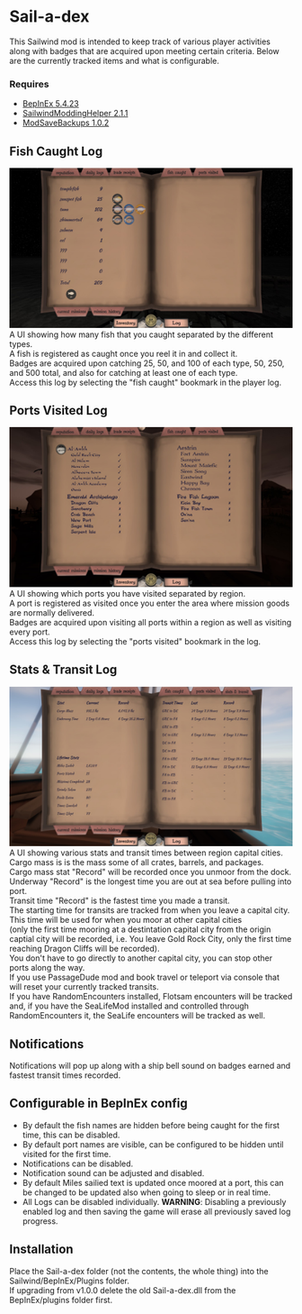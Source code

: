 # Sail-a-dex

This Sailwind mod is intended to keep track of various player activities along with badges that are acquired upon meeting certain criteria. Below are the currently tracked items and what is configurable.

### Requires
* [BepInEx 5.4.23](https://github.com/BepInEx/BepInEx/releases)
* [SailwindModdingHelper 2.1.1](https://thunderstore.io/c/sailwind/p/App24/SailwindModdingHelper/)
* [ModSaveBackups 1.0.2](https://thunderstore.io/c/sailwind/p/RadDude/ModSaveBackups/)

## Fish Caught Log

![Screenshot of the Fish Caught UI](https://github.com/bryon82/Sail-a-dex/blob/main/Screenshots/fishCaughtUI.jpg)  
A UI showing how many fish that you caught separated by the different types.  
A fish is registered as caught once you reel it in and collect it.  
Badges are acquired upon catching 25, 50, and 100 of each type, 50, 250, and 500 total, and also for catching at least one of each type.  
Access this log by selecting the "fish caught" bookmark in the player log.  

## Ports Visited Log

![Screenshot of the Ports Visited UI](https://github.com/bryon82/Sail-a-dex/blob/main/Screenshots/portsVisitedUI.jpg)  
A UI showing which ports you have visited separated by region.  
A port is registered as visited once you enter the area where mission goods are normally delivered.  
Badges are acquired upon visiting all ports within a region as well as visiting every port.  
Access this log by selecting the "ports visited" bookmark in the log.  

## Stats & Transit Log

![Screenshot of the Stats & Transit UI](https://github.com/bryon82/Sail-a-dex/blob/main/Screenshots/statsUI.jpg)  
A UI showing various stats and transit times between region capital cities.  
Cargo mass is is the mass some of all crates, barrels, and packages.  
Cargo mass stat "Record" will be recorded once you unmoor from the dock.  
Underway "Record" is the longest time you are out at sea before pulling into port.  
Transit time "Record" is the fastest time you made a transit.  
The starting time for transits are tracked from when you leave a capital city. This time will be used for when you moor at other capital cities  
(only the first time mooring at a destintation capital city from the origin captial city will be recorded, i.e. You leave Gold Rock City, only the first time reaching Dragon Cliffs will be recorded).  
You don't have to go directly to another capital city, you can stop other ports along the way.  
If you use PassageDude mod and book travel or teleport via console that will reset your currently tracked transits.  
If you have RandomEncounters installed, Flotsam encounters will be tracked and, if you have the SeaLifeMod installed and controlled through RandomEncounters it, the SeaLife encounters will be tracked as well.

## Notifications

Notifications will pop up along with a ship bell sound on badges earned and fastest transit times recorded.  


## Configurable in BepInEx config
* By default the fish names are hidden before being caught for the first time, this can be disabled.
* By default port names are visible, can be configured to be hidden until visited for the first time.
* Notifications can be disabled.
* Notification sound can be adjusted and disabled.
* By default Miles sailied text is updated once moored at a port, this can be changed to be updated also when going to sleep or in real time.
* All Logs can be disabled individually.
  **WARNING**: Disabling a previously enabled log and then saving the game will erase all previously saved log progress.

## Installation
Place the Sail-a-dex folder (not the contents, the whole thing) into the Sailwind/BepInEx/Plugins folder.  
If upgrading from v1.0.0 delete the old Sail-a-dex.dll from the BepInEx/plugins folder first.  
